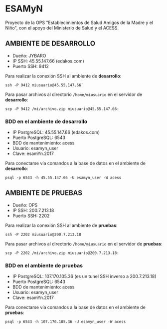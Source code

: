 # ESAMyN
Proyecto de la OPS "Establecimientos de Salud Amigos de la Madre y el Niño", con el apoyo del Ministerio de Salud y el ACESS.

## AMBIENTE DE DESARROLLO

* Dueño: JYBARO
* IP SSH: 45.55.147.66 (edakos.com)
* Puerto SSH: 9412

Para realizar la conexión SSH al ambiente de **desarrollo**: 
```
ssh -P 9412 miusuario@45.55.147.66`
```

Para pasar archivos al directorio `/home/miusuario` en el servidor de **desarrollo**: 
```
scp -P 9412 /mi/archivo.zip miusuario@45.55.147.66:
```

### BDD en el ambiente de desarrollo

* IP PostgreSQL: 45.55.147.66 (edakos.com)
* Puerto PostgreSQL: 6543
* BDD de mantenimiento: acess
* Usuario: esamyn_user
* Clave: esamYn.2017

Para conectarse vía comandos a la base de datos en el ambiente de **desarrollo**: 
```
psql -p 6543 -h 45.55.147.66 -U esamyn_user -W acess
```

## AMBIENTE DE PRUEBAS
* Dueño: OPS
* IP SSH: 200.7.213.18
* Puerto SSH: 2202

Para realizar la conexión SSH al ambiente de **pruebas**: 
```
ssh -P 2202 miusuario@200.7.213.18
```

Para pasar archivos al directorio `/home/miusuario` en el servidor de **pruebas**: 
```
scp -P 2202 /mi/archivo.zip miusuario@200.7.213.18:
```

### BDD en el ambiente de pruebas

* IP PostgreSQL: 107.170.105.36 (es un tunel SSH inverso a 200.7.213.18)
* Puerto PostgreSQL: 6543
* BDD de mantenimiento: acess
* Usuario: esamyn_user
* Clave: esamYn.2017

Para conectarse vía comandos a la base de datos en el ambiente de **pruebas**: 
```
psql -p 6543 -h 107.170.105.36 -U esamyn_user -W acess
```

